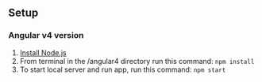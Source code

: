 ## Setup ###

### Angular v4 version ###

1. [Install Node.js](https://www.nodejs.org/en/download/)
2. From terminal in the /angular4 directory run this command: `npm install`
3. To start local server and run app, run this command: `npm start`
